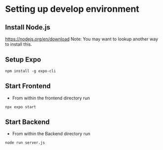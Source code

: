 # Setting up develop environment

## Install Node.js

https://nodejs.org/en/download
Note: You may want to lookup another way to install this.

## Setup Expo

```
npm install -g expo-cli
```

## Start Frontend

- From within the frontend directory run

```
npx expo start
```

## Start Backend

- From within the Backend directory run

```
node run server.js
```
